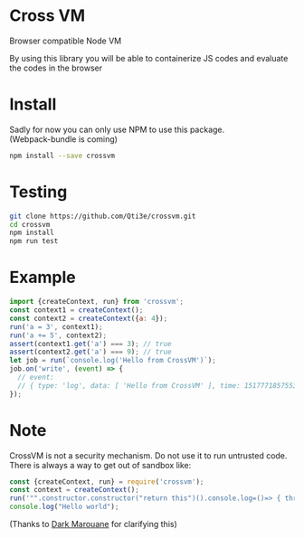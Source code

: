# Cross VM
Browser compatible Node VM  

By using this library you will be able to containerize JS codes and evaluate
 the codes in the browser  

# Install
Sadly for now you can only use NPM to use this package.  
(Webpack-bundle is coming)  
```bash
npm install --save crossvm
```  

# Testing

```bash
git clone https://github.com/Qti3e/crossvm.git
cd crossvm
npm install
npm run test
```

# Example
```js
import {createContext, run} from 'crossvm';
const context1 = createContext();
const context2 = createContext({a: 4});
run('a = 3', context1);
run('a += 5', context2);
assert(context1.get('a') === 3); // true
assert(context2.get('a') === 9); // true
let job = run(`console.log('Hello from CrossVM')`);
job.on('write', (event) => {
  // event:
  // { type: 'log', data: [ 'Hello from CrossVM' ], time: 1517771857553 }
});
```

# Note  
CrossVM is not a security mechanism. Do not use it to run untrusted code.  
There is always a way to get out of sandbox like:
```js
const {createContext, run} = require('crossvm');
const context = createContext();
run('"".constructor.constructor("return this")().console.log=()=> { throw new Error("pwnd");}', context);
console.log("Hello world");
```
(Thanks to [Dark Marouane](https://www.reddit.com/user/dark-marouane) for clarifying this)
